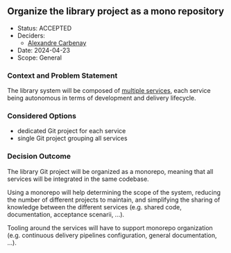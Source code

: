 ## Organize the library project as a mono repository

* Status: ACCEPTED
* Deciders:
    * [Alexandre Carbenay](mailto:acarbenay@adhuc.fr)
* Date: 2024-04-23
* Scope: General

### Context and Problem Statement

The library system will be composed of [multiple services](0001-bounded-contexts-microservices.md), each service being
autonomous in terms of development and delivery lifecycle.

### Considered Options

* dedicated Git project for each service
* single Git project grouping all services

### Decision Outcome

The library Git project will be organized as a monorepo, meaning that all services will be integrated in the same
codebase.

Using a monorepo will help determining the scope of the system, reducing the number of different projects to maintain,
and simplifying the sharing of knowledge between the different services (e.g. shared code, documentation, acceptance
scenarii, ...).

Tooling around the services will have to support monorepo organization (e.g. continuous delivery pipelines
configuration, general documentation, ...).
